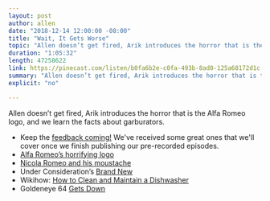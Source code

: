 ```yaml
---
layout: post
author: allen
date: "2018-12-14 12:00:00 -08:00"
title: "Wait, It Gets Worse"
topic: "Allen doesn’t get fired, Arik introduces the horror that is the Alfa Romeo logo, and we learn the facts about garburators."
duration: "1:05:32"
length: 47258622
link: https://pinecast.com/listen/b0fa6b2e-c0fa-493b-8ad0-125a68172d1c.mp3
summary: "Allen doesn’t get fired, Arik introduces the horror that is the Alfa Romeo logo, and we learn the facts about garburators."
explicit: "no"

---
```

 
Allen doesn’t get fired, Arik introduces the horror that is the Alfa Romeo logo, and we learn the facts about garburators.

- Keep the [feedback coming!](mailto:hello@funfact.fm) We've received some great ones that we'll cover once we finish publishing our pre-recorded episodes.
- [Alfa Romeo’s horrifying logo](https://jalopnik.com/is-that-really-a-snake-eating-a-guy-on-the-alfa-logo-1626686519)
- [Nicola Romeo and his moustache](https://www.carsandspecs.com/nicola-romeo/)
- Under Consideration’s [Brand New](https://www.underconsideration.com/brandnew/)
- Wikihow: [How to Clean and Maintain a Dishwasher](https://www.wikihow.life/Clean-and-Maintain-a-Dishwasher)
- Goldeneye 64 [Gets Down](https://www.youtube.com/watch?v=SP5c_MEs9mo)
